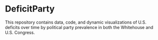# DeficitParty
This repository contains data, code, and dynamic visualizations of U.S. deficits over time by political party prevalence in both the Whitehouse and U.S. Congress.
